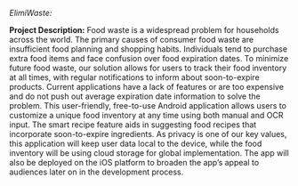 _ElimiWaste:_

**Project Description:**
Food waste is a widespread problem for households across the world. The primary causes of consumer food waste are insufficient food planning and shopping habits. Individuals tend to purchase extra food items and face confusion over food expiration dates. To minimize future food waste, our solution allows for users to track their food inventory at all times, with regular notifications to inform about soon-to-expire products. Current applications have a lack of features or are too expensive and do not push out average expiration date information to solve the problem. This user-friendly, free-to-use Android application allows users to customize a unique food inventory at any time using both manual and OCR input. The smart recipe feature aids in suggesting food recipes that incorporate soon-to-expire ingredients. As privacy is one of our key values, this application will keep user data local to the device, while the food inventory will be using cloud storage for global implementation. The app will also be deployed on the iOS platform to broaden the app’s appeal to audiences later on in the development process. 

